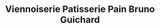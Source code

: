 ---
title: "Viennoiserie Patisserie Pain Bruno Guichard"
url: /bar-sur-aube/viennoiserie-patisserie-pain-bruno-guichard/
shop: boulangerie
---